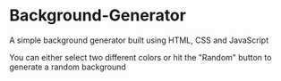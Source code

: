 # Background-Generator
A simple  background generator built using HTML, CSS and JavaScript

You can either select two different colors or hit the "Random" button to generate a random background
